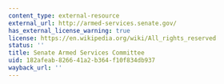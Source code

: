 ```yaml
---
content_type: external-resource
external_url: http://armed-services.senate.gov/
has_external_license_warning: true
license: https://en.wikipedia.org/wiki/All_rights_reserved
status: ''
title: Senate Armed Services Committee
uid: 182afeab-8266-41a2-b364-f10f834db937
wayback_url: ''
---
```

